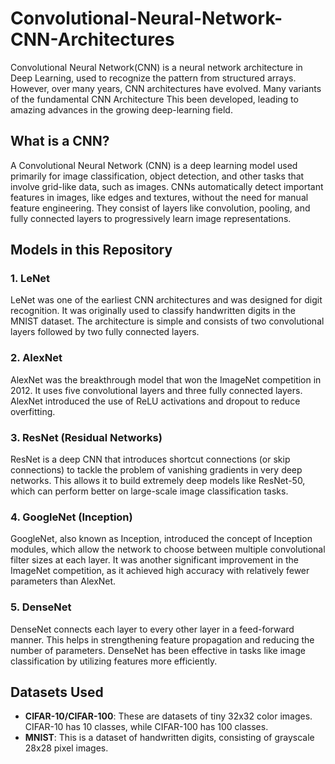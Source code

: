 # Convolutional-Neural-Network-CNN-Architectures
Convolutional Neural Network(CNN) is a neural network architecture in Deep Learning, used to recognize the pattern from structured arrays. However, over many years, CNN architectures have evolved. Many variants of the fundamental CNN Architecture This been developed, leading to amazing advances in the growing deep-learning field.

## What is a CNN?

A Convolutional Neural Network (CNN) is a deep learning model used primarily for image classification, object detection, and other tasks that involve grid-like data, such as images. CNNs automatically detect important features in images, like edges and textures, without the need for manual feature engineering. They consist of layers like convolution, pooling, and fully connected layers to progressively learn image representations.

## Models in this Repository

### 1. LeNet
LeNet was one of the earliest CNN architectures and was designed for digit recognition. It was originally used to classify handwritten digits in the MNIST dataset. The architecture is simple and consists of two convolutional layers followed by two fully connected layers.

### 2. AlexNet
AlexNet was the breakthrough model that won the ImageNet competition in 2012. It uses five convolutional layers and three fully connected layers. AlexNet introduced the use of ReLU activations and dropout to reduce overfitting.

### 3. ResNet (Residual Networks)
ResNet is a deep CNN that introduces shortcut connections (or skip connections) to tackle the problem of vanishing gradients in very deep networks. This allows it to build extremely deep models like ResNet-50, which can perform better on large-scale image classification tasks.

### 4. GoogleNet (Inception)
GoogleNet, also known as Inception, introduced the concept of Inception modules, which allow the network to choose between multiple convolutional filter sizes at each layer. It was another significant improvement in the ImageNet competition, as it achieved high accuracy with relatively fewer parameters than AlexNet.

### 5. DenseNet
DenseNet connects each layer to every other layer in a feed-forward manner. This helps in strengthening feature propagation and reducing the number of parameters. DenseNet has been effective in tasks like image classification by utilizing features more efficiently.

## Datasets Used

- **CIFAR-10/CIFAR-100**: These are datasets of tiny 32x32 color images. CIFAR-10 has 10 classes, while CIFAR-100 has 100 classes.
- **MNIST**: This is a dataset of handwritten digits, consisting of grayscale 28x28 pixel images.

